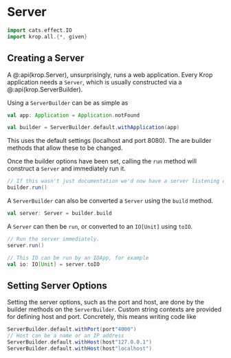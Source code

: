 # Server

```scala mdoc:invisible
import cats.effect.IO
import krop.all.{*, given}
```

## Creating a Server

A @:api(krop.Server), unsurprisingly, runs a web application. Every Krop application needs a `Server`, which is usually constructed via a @:api(krop.ServerBuilder).

Using a `ServerBuilder` can be as simple as

```scala mdoc:silent
val app: Application = Application.notFound

val builder = ServerBuilder.default.withApplication(app)
```

This uses the default settings (localhost and port 8080). The are builder methods that allow these to be changed.

Once the builder options have been set, calling the `run` method will construct a `Server` and immediately run it.

```scala 
// If this wasn't just documentation we'd now have a server listening on port 8080.
builder.run()
```

A `ServerBuilder` can also be converted a `Server` using the `build` method.

```scala mdoc:silent
val server: Server = builder.build
```

A `Server` can then be `run`, or converted to an `IO[Unit]`  using `toIO`.

```scala
// Run the server immediately.
server.run()
```
```scala mdoc:silent
// This IO can be run by an IOApp, for example
val io: IO[Unit] = server.toIO
```


## Setting Server Options

Setting the server options, such as the port and host, are done by the builder methods on the `ServerBuilder`. Custom string contexts are provided for defining host and port. Concretely, this means writing code like

```scala mdoc:silent
ServerBuilder.default.withPort(port"4000")
// Host can be a name or an IP address
ServerBuilder.default.withHost(host"127.0.0.1")
ServerBuilder.default.withHost(host"localhost")
```
